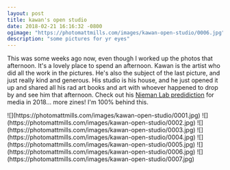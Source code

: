 ```yaml
---
layout: post
title: kawan's open studio
date: 2018-02-21 16:16:32 -0800
ogimage: "https://photomattmills.com/images/kawan-open-studio/0006.jpg"
description: "some pictures for yr eyes"
---
```


This was some weeks ago now, even though I worked up the photos that afternoon. It's a lovely place to spend an afternoon. Kawan is the artist who did all the work in the pictures. He's also the subject of the last picture, and just really kind and generous. His studio is his house, and he just opened it up and shared all his rad art books and art with whoever happened to drop by and see him that afternoon. Check out his [Nieman Lab predidiction](http://www.niemanlab.org/2017/12/zines-had-it-right-all-along/) for media in 2018... more zines! I'm 100% behind this.  

<span style="display:block;" class="center">
  ![](https://photomattmills.com/images/kawan-open-studio/0001.jpg)
<span class="caption"></span>
![](https://photomattmills.com/images/kawan-open-studio/0002.jpg)
<span class="caption"></span>
![](https://photomattmills.com/images/kawan-open-studio/0003.jpg)
<span class="caption"></span>
![](https://photomattmills.com/images/kawan-open-studio/0004.jpg)
<span class="caption"></span>
![](https://photomattmills.com/images/kawan-open-studio/0005.jpg)
<span class="caption"></span>
![](https://photomattmills.com/images/kawan-open-studio/0006.jpg)
<span class="caption"></span>
![](https://photomattmills.com/images/kawan-open-studio/0007.jpg)
<span class="caption"></span>
</span>

